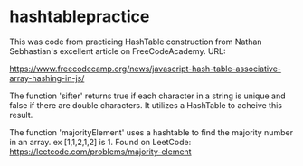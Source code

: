 # hashtablepractice

This was code from practicing HashTable construction from Nathan Sebhastian's excellent article on FreeCodeAcademy. URL:

https://www.freecodecamp.org/news/javascript-hash-table-associative-array-hashing-in-js/

The function 'sifter' returns true if each character in a string is unique and false if there are double characters. It utilizes a HashTable to acheive this result.

The function 'majorityElement' uses a hashtable to find the majority number in an array. ex [1,1,2,1,2] is 1. Found on LeetCode: https://leetcode.com/problems/majority-element
